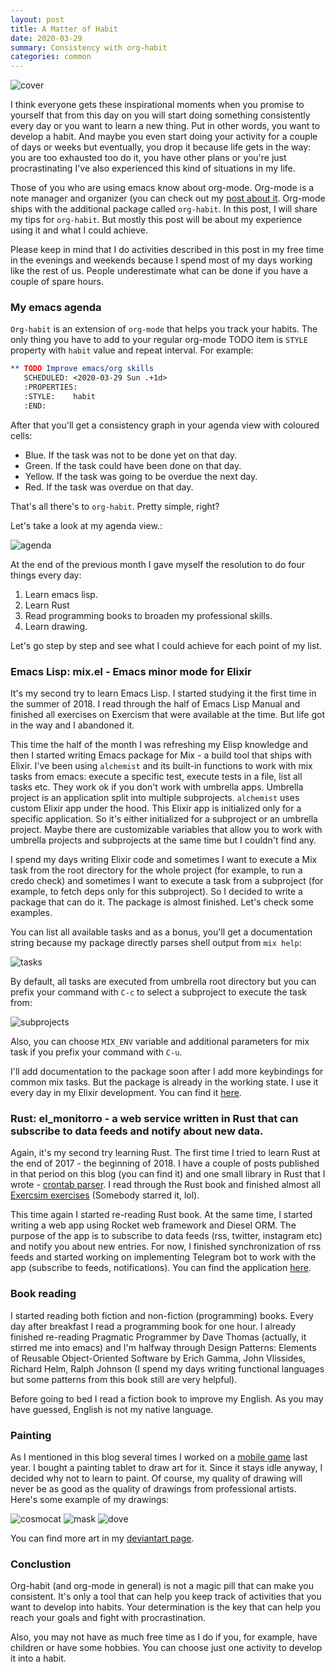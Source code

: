 ```yaml
---
layout: post
title: A Matter of Habit
date: 2020-03-29
summary: Consistency with org-habit
categories: common
---
```


![cover](/images/2020-03-29-org-habit.png)

I think everyone gets these inspirational moments when you promise to yourself that from this day on you will start doing something consistently every day or you want to learn a new thing.  Put in other words, you want to develop a habit. And maybe you even start doing your activity for a couple of days or weeks but eventually, you drop it because life gets in the way: you are too exhausted too do it, you have other plans or you're just procrastinating I've also experienced this kind of situations in my life.

Those of you who are using emacs know about org-mode. Org-mode is a note manager and organizer (you can check out my [post about it](/emacs/2018/08/26/be-productive-with-org-mode). Org-mode ships with the additional package called `org-habit`. In this post, I will share my tips for `org-habit`. But mostly this post will be about my experience using it and what I could achieve.

Please keep in mind that I do activities described in this post in my free time in the evenings and weekends because I spend most of my days working like the rest of us. People underestimate what can be done if you have a couple of spare hours.

### My emacs agenda

`Org-habit` is an extension of `org-mode` that helps you track your habits. The only thing you have to add to your regular org-mode TODO item is `STYLE` property with `habit` value and repeat interval. For example:

```org
** TODO Improve emacs/org skills
   SCHEDULED: <2020-03-29 Sun .+1d>
   :PROPERTIES:
   :STYLE:    habit
   :END:
```

After that you'll get a consistency graph in your agenda view with coloured cells:
- Blue. If the task was not to be done yet on that day.
- Green. If the task could have been done on that day.
- Yellow. If the task was going to be overdue the next day.
- Red. If the task was overdue on that day.

That's all there's to `org-habit`. Pretty simple, right?

Let's take a look at my agenda view.:

![agenda](/images/2020-03-29-org-agenda.png)

At the end of the previous month I gave myself the resolution to do four things every day:
1. Learn emacs lisp.
2. Learn Rust
3. Read programming books to broaden my professional skills.
4. Learn drawing.

Let's go step by step and see what I could achieve for each point of my list.

### Emacs Lisp: mix.el - Emacs minor mode for Elixir

It's my second try to learn Emacs Lisp. I started studying it the first time in the summer of 2018. I read through the half of Emacs Lisp Manual and finished all exercises on Exercism that were available at the time. But life got in the way and I abandoned it.

This time the half of the month I was refreshing my Elisp knowledge and then I started writing Emacs package for Mix - a build tool that ships with Elixir. I've been using `alchemist` and its built-in functions to work with mix tasks from emacs: execute a specific test, execute tests in a file, list all tasks etc. They work ok if you don't work with umbrella apps. Umbrella project is an application split into multiple subprojects. `alchemist` uses custom Elixir app under the hood. This Elixir app is initialized only for a specific application. So it's either initialized for a subproject or an umbrella project. Maybe there are customizable variables that allow you to work with umbrella projects and subprojects at the same time but I couldn't find any.

I spend my days writing Elixir code and sometimes I want to execute a Mix task from the root directory for the whole project (for example, to run a credo check) and sometimes I want to execute a task from a subproject (for example, to fetch deps only for this subproject). So I decided to write a package that can do it. The package is almost finished.  Let's check some examples.

You can list all available tasks and as a bonus, you'll get a documentation string because my package directly parses shell output from `mix help`:

![tasks](/images/2020-03-29-tasks.png)

By default, all tasks are executed from umbrella root directory but you can prefix your command with `C-c` to select a subproject to execute the task from:

![subprojects](/images/2020-03-29-projects.png)

Also, you can choose `MIX_ENV` variable and additional parameters for mix task if you prefix your command with `C-u`.

I'll add documentation to the package soon after I add more keybindings for common mix tasks. But the package is already in the working state. I use it every day in my Elixir development. You can find it [here](https://github.com/ayrat555/mix.el).

### Rust: el_monitorro - a web service written in Rust that can subscribe to data feeds and notify about new data.

Again, it's my second try learning Rust. The first time I tried to learn Rust at the end of 2017 - the beginning of 2018. I have a couple of posts published in that period on this blog (you can find it) and one small library in Rust that I wrote - [crontab parser](https://github.com/ayrat555/cronenberg). I read through the Rust book and finished almost all [Exercsim exercises](https://github.com/ayrat-playground/exercism_rust) (Somebody starred it, lol).

This time again I started re-reading Rust book. At the same time, I started writing a web app using Rocket web framework and Diesel ORM. The purpose of the app is to subscribe to data feeds (rss, twitter, instagram etc) and notify you about new entries. For now, I finished synchronization of rss feeds and started working on implementing Telegram bot to work with the app (subscribe to feeds, notifications). You can find the application [here](https://github.com/ayrat555/el_monitorro).

### Book reading

I started reading both fiction and non-fiction (programming) books. Every day after breakfast I read a  programming book for one hour. I already finished re-reading Pragmatic Programmer by Dave Thomas (actually, it stirred me into emacs) and I'm halfway through Design Patterns: Elements of Reusable Object-Oriented Software by Erich Gamma, John Vlissides, Richard Helm, Ralph Johnson (I spend my days writing functional languages but some patterns from this book still are very helpful).

Before going to bed I read a fiction book to improve my English. As you may have guessed, English is not my native language.

### Painting

As I mentioned in this blog several times I worked on a [mobile game](https://thoughtkraken.com/life_balance) last year. I bought a painting tablet to draw art for it. Since it stays idle anyway, I decided why not to learn to paint. Of course, my quality of drawing will never be as good as the quality of drawings from professional artists. Here's some example of my drawings:

![cosmocat](/images/2020-03-29-cosmocat.jpeg)
![mask](/images/2020-03-29-mask.jpg)
![dove](/images/2020-03-29-dove.png)

You can find more art in my [deviantart page](https://www.deviantart.com/ayratb).

### Conclustion

Org-habit (and org-mode in general) is not a magic pill that can make you consistent. It's only a tool that can help you keep track of activities that you want to develop into habits. Your determination is the key that can help you reach your goals and fight with procrastination.

Also, you may not have as much free time as I do if you, for example, have children or have some hobbies. You can choose just one activity to develop it into a habit.
